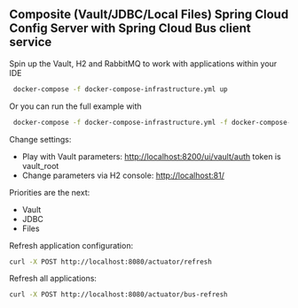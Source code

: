 ## Composite (Vault/JDBC/Local Files) Spring Cloud Config Server with Spring Cloud Bus client service
Spin up the Vault, H2 and RabbitMQ to work with applications within your IDE
```bash
 docker-compose -f docker-compose-infrastructure.yml up
```

Or you can run the full example with 

```bash
 docker-compose -f docker-compose-infrastructure.yml -f docker-compose-apps.yml up
```

Change settings:
  - Play with Vault parameters: [http://localhost:8200/ui/vault/auth](http://localhost:8200/ui/vault/auth) token is vault_root
  - Change parameters via H2 console: [http://localhost:81/](http://localhost:81/)
  
Priorities are the next:
  - Vault
  - JDBC
  - Files

Refresh application configuration:
```bash
curl -X POST http://localhost:8080/actuator/refresh
```

Refresh all applications:
```bash
curl -X POST http://localhost:8080/actuator/bus-refresh
```